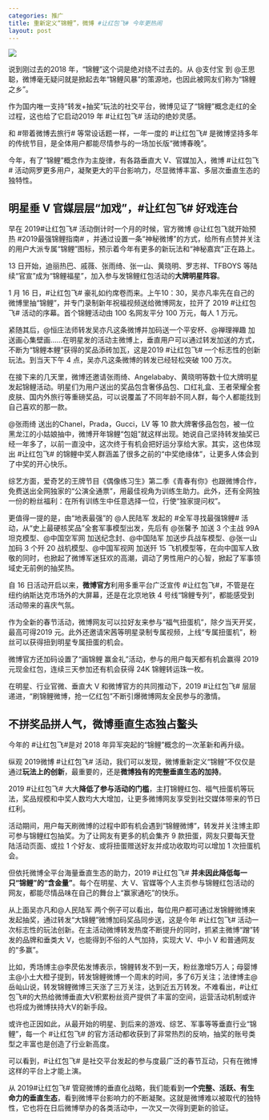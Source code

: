 ```yaml
---
categories: 推广
title: 重新定义“锦鲤”，微博 #让红包飞# 今年更热闹
layout: post
---
```


![](http://ww1.sinaimg.cn/large/4b91f9d5gy1g1p9lsmm63j20u00h57jf.jpg)

说到刚过去的2018 年，“锦鲤”这个词是绝对绕不过去的。从 @支付宝 到 @王思聪，微博毫无疑问就是掀起去年“锦鲤风暴”的策源地，也因此被网友们称为“锦鲤之乡”。

作为国内唯一支持“转发+抽奖”玩法的社交平台，微博见证了“锦鲤”概念走红的全过程，这也给了它启动2019 年 #让红包飞# 活动的绝妙灵感。

和 #带着微博去旅行# 等常设话题一样，一年一度的 #让红包飞# 是微博坚持多年的传统节目，是全体用户都能尽情参与的一场加长版“微博春晚”。

今年，有了“锦鲤”概念作为主旋律，有各路垂直大 V、官媒加入，微博 #让红包飞# 活动网罗更多用户，凝聚更大的平台影响力，尽显微博丰富、多层次垂直生态的独特性。

## 明星垂 V 官媒层层“加戏”，#让红包飞# 好戏连台

早在 2019#让红包飞# 活动倒计时一个月的时候，官方微博 @让红包飞就开始预热 #2019最强锦鲤指南# ，并通过设置一条“神秘微博”的方式，给所有点赞并关注的用户大派专属“锦鲤”图标，预示着今年有更多的新玩法和“神秘嘉宾”正在路上。

13 日开始，迪丽热巴、戚薇、张雨绮、张一山、黄晓明、罗志祥、TFBOYS 等陆续“官宣”成为“锦鲤福星”，加入参与发锦鲤红包活动的**大牌明星阵容**。

1 月 16 日，#让红包飞# 豪礼如约席卷而来。上午10：30，吴亦凡率先在自己的微博里抽“锦鲤”，并专门录制新年祝福视频送给微博网友，拉开了 2019 #让红包飞# 活动的序幕。首个锦鲤活动由 100 名网友平分 100 万元，每人 1 万元。

紧随其后，@恒庄法师转发吴亦凡这条微博并加码送一个平安杯、@禅理禅趣 加送画心集壁画……在明星发的活动主微博上，垂直用户可以通过转发加送的方式，不断为“锦鲤本鲤”获得的奖品添砖加瓦，这是2019 #让红包飞# 一个标志性的创新玩法。到当天下午 4 点，吴亦凡这条微博的转发已经轻松突破 100 万次。

在接下来的几天里，微博还邀请张雨绮、Angelababy、黄晓明等数十位大牌明星发起锦鲤活动。明星们为用户送出的奖品包含奢侈品包、口红礼盒、王者荣耀全套皮肤、国内外旅行等重磅奖品，可以说覆盖了不同年龄不同人群，每个人都能找到自己喜欢的那一款。

@张雨绮 送出的Chanel，Prada，Gucci，LV 等 10 款大牌奢侈品包包，被一位黑龙江的小姑娘抽中，微博开年锦鲤“包姐”就这样出现。她说自己坚持转发抽奖已经一年多了，以前一直没中，这次终于有机会把好运分享给大家。其实，这也体现出 #让红包飞# 的锦鲤中奖人群涵盖了很多之前的“中奖绝缘体”，让更多人体会到了中奖的开心快乐。

综艺方面，爱奇艺的王牌节目《偶像练习生》第二季《青春有你》也跟微博合作，免费送出全网独家的“公演全通票”，用最佳视角为训练生助力。此外，还有全网独一份的粉丝福利：在所有训练生中任意选择一位，行使“独家提问权”。

更值得一提的是，由“地表最强”的 @人民陆军 发起的 #全军寻找最强锦鲤# 活动，从“史上最硬核奖品”全套军事模型出发，先后有 @张馨予 加送 3 个主战 99A 坦克模型、@中国空军网 加送纪念封、@中国陆军 加送步兵战车模型、@张一山 加码 3 个歼 20 战机模型、@中国军视网 加送歼 15 飞机模型等，在向中国军人致敬的同时，也掀起了微博军迷狂欢的高潮，调动了男性用户的心智，掀起了军事领域史无前例的抽奖热。

自 16 日活动开启以来，**微博官方**利用多重平台广泛宣传 #让红包飞#，不管是在纽约纳斯达克市场外的大屏幕，还是在北京地铁 4 号线“锦鲤专列”，都能感受到活动带来的喜庆气氛。

作为全新的春节活动，微博网友可以拉好友来参与“福气扭蛋机”，除夕当天开奖，最高可得2019 元。此外还邀请宋茜等明星录制专属视频，上线“专属扭蛋机”，粉丝可以获得扭到明星专属扭蛋的机会。

微博官方还加码设置了“画锦鲤 赢金礼”活动，参与的用户每天都有机会赢得 2019 元现金红包，连续三天参加还有机会获得 24K 锦鲤转运珠一枚。

在明星、行业官微、垂直大 V 和微博官方的共同推动下，2019 #让红包飞# 层层递进，“刷锦鲤微博，抢一亿红包”不断引爆微博网友全民参与的激情。

## 不拼奖品拼人气，微博垂直生态独占鳌头

今年的 #让红包飞#是对 2018 年异军突起的“锦鲤”概念的一次革新和再升级。

纵观 2019微博 #让红包飞# 活动，我们可以发现，微博重新定义“锦鲤”不仅仅是通过**玩法上的创新**，最重要的，还是**微博独有的完整垂直生态的加持**。

2019 #让红包飞# 大大**降低了参与活动的门槛**，主打锦鲤红包、福气扭蛋机等玩法，奖品规模和中奖人数均大大增加，让更多微博网友享受到社交媒体带来的节日红利。

活动期间，用户每天刷微博的过程中即有机会遇到“锦鲤微博”，转发并关注博主即可参与锦鲤红包抽奖。为了让网友有更多的机会集齐 9 款扭蛋，网友只要每天登陆活动页面、或拉 1 个好友、或将扭蛋赠送好友并成功收取均可以增加 1 次扭蛋机会。

但依托微博全平台海量垂直生态的助力，2019 #让红包飞# **并未因此降低每一只“锦鲤”的“含金量”**。每个在明星、大 V、官媒等个人主页参与锦鲤红包活动的网友，都能尽情品味在自己的舞台上“赢家通吃”的快乐。

从上面吴亦凡和@人民陆军 两个例子可以看出，每位用户都可通过发锦鲤微博来发起抽奖，通过转发“大锦鲤”微博加码奖品同步送，这是今年 #让红包飞# 活动一次标志性的玩法创新。在主活动微博转发热度不断提升的同时，抓紧主微博“蹭”转发的品牌和垂类大 V，也能得到不俗的人气加持，实现大 V、中小 V 和普通网友的“多赢”。

比如，秀场博主@李昃佑发博表示，锦鲤转发不到一天，粉丝激增5万人；母婴博主@小土大橙子提到，转发锦鲤微博一个周末的时间，多了6万关注；法律博主@岳屾山说，转发锦鲤微博三天涨了三万关注，达到近五万转发。不难看出，#让红包飞#的大热给微博垂直大V积累粉丝资产提供了丰富的空间，运营活动机制或许也将成为微博扶持大V的新手段。

或许也正因如此，从最开始的明星、到后来的游戏、综艺、军事等等垂直行业“锦鲤”，每一个 #让红包飞# 的官方活动都收获到了非常热烈的反响，抽奖的账号类型之丰富也是创造了行业新高度。

可以看到，#让红包飞# 是社交平台发起的参与度最广泛的春节互动，只有在微博这样的平台上才能上演。

从 2019#让红包飞# 管窥微博的垂直化战略，我们能看到**一个完整、活跃、有生命力的垂直生态**，看到微博平台影响力的不断凝聚。这就是微博难以被取代的独特性，它也将在日后微博举办的各类活动中，一次又一次得到更新的验证。